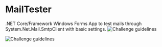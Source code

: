 # MailTester
.NET Core/Framework Windows Forms App to test mails through System.Net.Mail.SmtpClient with basic settings.
![Challenge guidelines](https://i.imgur.com/8cv5Ahy.png)

![Challenge guidelines](https://i.imgur.com/5lYCZwS.png)
